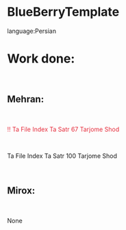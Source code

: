 # BlueBerryTemplate
language:Persian
<br>
<h1>Work done:</h1>
<br>
<h2>Mehran:</h2>
<br>
<p style="Color:#e62e3d">!! Ta File Index Ta Satr 67 Tarjome Shod</p>
<br>
<p>Ta File Index Ta Satr 100 Tarjome Shod</p>
<br>
<h2>Mirox:</h2>
<br>
<p>None</p>

